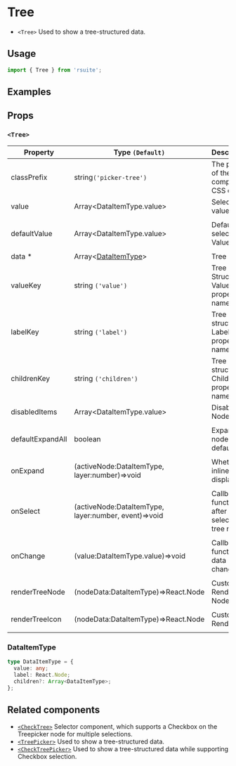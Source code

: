 # Tree

* `<Tree>` Used to show a tree-structured data.

## Usage

```js
import { Tree } from 'rsuite';
```

## Examples

<!--{demo}-->

## Props

### `<Tree>`

| Property         | Type `(Default)`                                     | Description                                 |
| ---------------- | ---------------------------------------------------- | ------------------------------------------- |
| classPrefix      | string`('picker-tree')`                              | The prefix of the component CSS class                         |
| value            | Array&lt;DataItemType.value&gt;                      | Selected value                              |
|                  |
| defaultValue     | Array&lt;DataItemType.value&gt;                      | Default selected Value                      |
|                  |
| data \*          | Array&lt;[DataItemType](#DataItemType)&gt;           | Tree Data                                   |
| valueKey         | string `('value')`                                   | Tree data Structure Value property name     |
| labelKey         | string `('label')`                                   | Tree data structure Label property name     |
| childrenKey      | string `('children')`                                | Tree data structure Children property name  |
| disabledItems    | Array&lt;DataItemType.value&gt;                      | Disable Node list                           |
|                  |
| defaultExpandAll | boolean                                              | Expand all nodes By default                 |
|                  |
| onExpand         | (activeNode:DataItemType, layer:number)=>void        | Whether inline display tree                 |
|                  |
| onSelect         | (activeNode:DataItemType, layer:number, event)=>void | Callback function after selecting tree node |
|                  |
| onChange         | (value:DataItemType.value)=>void                     | Callback function for data change           |
|                  |
| renderTreeNode   | (nodeData:DataItemType)=>React.Node                  | Custom Render tree Node                     |
|                  |
| renderTreeIcon   | (nodeData:DataItemType)=>React.Node                  | Custom Render icon                          |
|                  |

### DataItemType

```ts
type DataItemType = {
  value: any;
  label: React.Node;
  children?: Array<DataItemType>;
};
```

## Related components

* [`<CheckTree>`](./check-tree) Selector component, which supports a Checkbox on the Treepicker node for multiple selections.
* [`<TreePicker>`](./tree-picker) Used to show a tree-structured data.
* [`<CheckTreePicker>`](./check-tree-picker) Used to show a tree-structured data while supporting Checkbox selection.